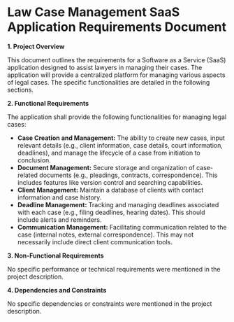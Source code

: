 # Law Case Management SaaS Application Requirements Document

**1. Project Overview**

This document outlines the requirements for a Software as a Service (SaaS) application designed to assist lawyers in managing their cases. The application will provide a centralized platform for managing various aspects of legal cases. The specific functionalities are detailed in the following sections.

**2. Functional Requirements**

The application shall provide the following functionalities for managing legal cases:

- **Case Creation and Management:** The ability to create new cases, input relevant details (e.g., client information, case details, court information, deadlines), and manage the lifecycle of a case from initiation to conclusion.
- **Document Management:** Secure storage and organization of case-related documents (e.g., pleadings, contracts, correspondence). This includes features like version control and searching capabilities.
- **Client Management:** Maintain a database of clients with contact information and case history.
- **Deadline Management:** Tracking and managing deadlines associated with each case (e.g., filing deadlines, hearing dates). This should include alerts and reminders.
- **Communication Management:** Facilitating communication related to the case (internal notes, external correspondence). This may not necessarily include direct client communication tools.

**3. Non-Functional Requirements**

No specific performance or technical requirements were mentioned in the project description.

**4. Dependencies and Constraints**

No specific dependencies or constraints were mentioned in the project description.
